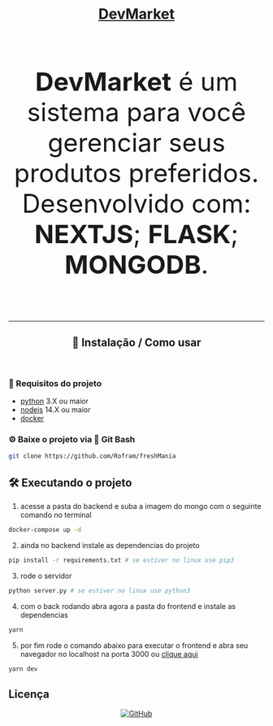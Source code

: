 <p align="center">

<h1 align="center"><u>DevMarket</u></h1>

</p>


<br>
<p align="center" style="font-size: 50px"><b>DevMarket</b> é um sistema para você gerenciar seus produtos preferidos. Desenvolvido com: <b>NEXTJS</b>; <b>FLASK</b>; <b>MONGODB</b>.</p>
<br>

---

<p align="center">

<h2 align="center">📌 Instalação / Como usar</h2>

</p>
<br>


<p align="center">


</p>


###  📁 Requisitos do projeto

 * [python](https://www.python.org/) 3.X ou maior
 * [nodejs](https://nodejs.org/en/) 14.X ou maior
 * [docker](https://www.docker.com/get-started)


### ⚙️ Baixe o projeto via 💾 Git Bash

```bash
git clone https://github.com/Rofram/freshMania
```



##  🛠️ Executando o projeto

1. acesse a pasta do backend e suba a imagem do mongo com o seguinte comando no terminal
```bash
docker-compose up -d
``` 
2. ainda no backend instale as dependencias do projeto 
```bash
pip install -r requirements.txt # se estiver no linux use pip3
```
3. rode o servidor
```bash
python server.py # se estiver no linux use python3
```
4. com o back rodando abra agora a pasta do frontend e instale as dependencias
```bash
yarn
```
5. por fim rode o comando abaixo para executar o frontend e abra seu navegador no localhost na porta 3000 ou [clique aqui](http://127.0.0.1:3000/)
```bash
yarn dev
```


## Licença

<p align="center">
<a href="https://choosealicense.com/licenses/mit/"><img alt="GitHub" src="https://img.shields.io/github/license/ruymon/bhaskalc?style=for-the-badge"></a>
</p>